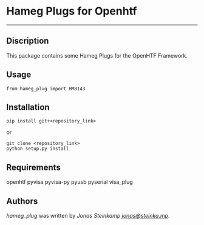 # Hameg Plugs for Openhtf
---


## Discription
This package contains some Hameg Plugs for the OpenHTF Framework.

## Usage
```
from hameg_plug import HM8143
```

## Installation
```
pip install git+<repository_link>
```
or
```
git clone <repository_link>
python setup.py install
```

## Requirements
openhtf
pyvisa
pyvisa-py
pyusb
pyserial
visa_plug

## Authors
*hameg_plug* was written by *Jonas Steinkamp <jonas@steinka.mp>*.
